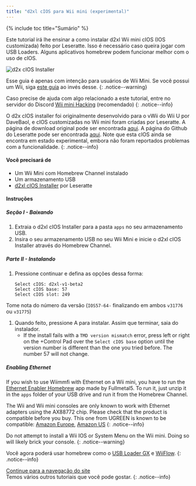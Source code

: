 ```yaml
---
title: "d2xl cIOS para Wii mini (experimental)"
---
```


{% include toc title="Sumário" %}

Este tutorial irá lhe ensinar a como instalar d2xl Wii mini cIOS (IOS customizada) feito por Leseratte. Isso é necessário caso queira jogar com USB Loaders. Alguns aplicativos homebrew podem funcionar melhor com o uso de cIOS.

![d2x cIOS Installer](/images/cios/cIOS.png)

Esse guia é apenas com intenção para usuários de Wii Mini. Se você possui um Wii, siga [este guia](cios) ao invés desse.
{: .notice--warning}

Caso precise de ajuda com algo relacionado a este tutorial, entre no servidor do Discord [Wii mini Hacking](https://discord.gg/6ryxnkS) (recomendado)
{: .notice--info}

O d2x cIOS installer foi originalmente desenvolvido para o vWii do Wii U por DaveBaol, e cIOS customizadas no Wii mini foram criadas por Leseratte. A página de download original pode ser encontrada [aqui](https://wii.leseratte10.de/d2xl-cIOS/). A página do Github do Leseratte pode ser encontrada [aqui](https://github.com/Leseratte10/d2xl-cios). Note que esta cIOS ainda se encontra em estado experimental, embora não foram reportados problemas com a funcionalidade.
{: .notice--info}

#### Você precisará de

* Um Wii Mini com Homebrew Channel instalado
* Um armazenamento USB
* [d2xl cIOS Installer](/assets/files/d2xl_wii_mini_cIOS_installer_v1_beta2.zip) por Leseratte

#### Instruções

##### Seção I - Baixando

1. Extraia o d2xl cIOS Installer para a pasta `apps` no seu armazenamento USB.
1. Insira o seu armazenamento USB no seu Wii Mini e inicie o d2xl cIOS Installer através do Homebrew Channel.

##### Parte II - Instalando

1. Pressione continuar e defina as opções dessa forma:
    ```
    Select cIOS: d2xl-v1-beta2
    Select cIOS base: 57
    Select cIOS slot: 249
    ```
Tome nota do número da versão (`IOS57-64-` finalizando em ambos `v31776` ou `v31775`)
1. Quando feito, pressione A para instalar. Assim que terminar, saia do instalador.
   - If the install fails with a `TMD version mismatch` error, press left or right on the +Control Pad over the `Select cIOS base` option until the version number is different than the one you tried before. The number 57 will not change.


##### Enabling Ethernet
If you wish to use Wiimmfi with Ethernet on a Wii mini, you have to run the [Ethernet Enabler Homebrew](/assets/files/Wii_Mini_Ethernet_Enable.zip) app made by Fullmetal5. To run it, just unzip it in the `apps` folder of your USB drive and run it from the Homebrew Channel.

The Wii and Wii mini consoles are only known to work with Ethernet adapters using the AX88772 chip. Please check that the product is compatible before you buy. This one from UGREEN is known to be compatible: [Amazon Europe](https://www.amazon.de/dp/B00MYT481C), [Amazon US](https://www.amazon.com/dp/B08DRKYKMM/)
{: .notice--info}

Do not attempt to install a Wii IOS or System Menu on the Wii mini. Doing so will likely brick your console.
{: .notice--warning}

Você agora poderá usar homebrew como o [USB Loader GX](usbloadergx) e [WiiFlow](wiiflow).
{: .notice--info}

[Continue para a navegação do site](site-navigation)<br> Temos vários outros tutoriais que você pode gostar.
{: .notice--info}

